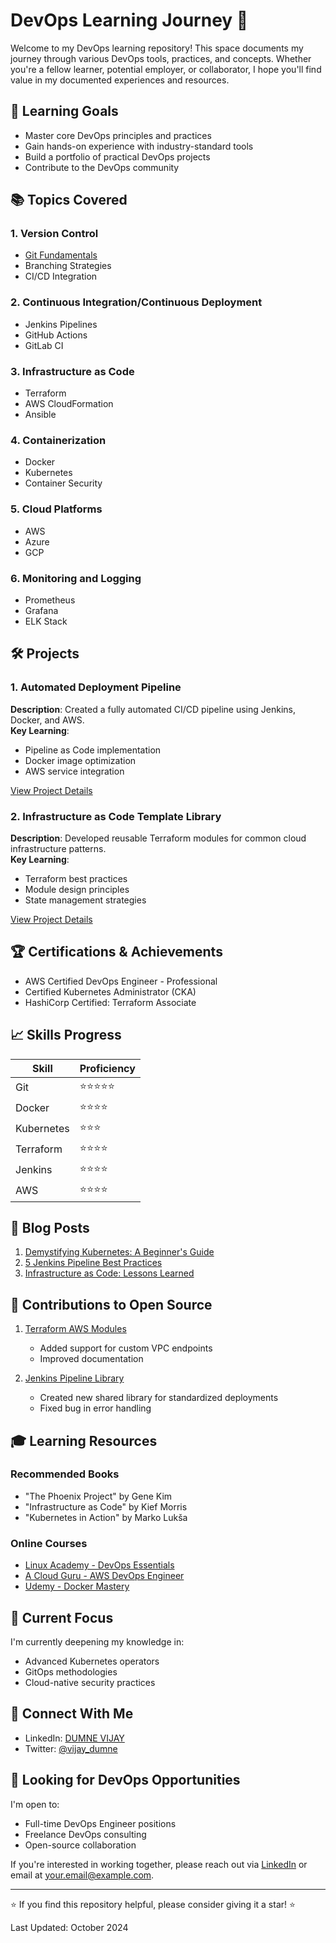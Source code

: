 # DevOps Learning Journey 🚀

Welcome to my DevOps learning repository! This space documents my journey through various DevOps tools, practices, and concepts. Whether you're a fellow learner, potential employer, or collaborator, I hope you'll find value in my documented experiences and resources.

## 🎯 Learning Goals

- Master core DevOps principles and practices
- Gain hands-on experience with industry-standard tools
- Build a portfolio of practical DevOps projects
- Contribute to the DevOps community

## 📚 Topics Covered

### 1. Version Control
- [Git Fundamentals](./git/README.md)
- Branching Strategies
- CI/CD Integration

### 2. Continuous Integration/Continuous Deployment
- Jenkins Pipelines
- GitHub Actions
- GitLab CI

### 3. Infrastructure as Code
- Terraform
- AWS CloudFormation
- Ansible

### 4. Containerization
- Docker
- Kubernetes
- Container Security

### 5. Cloud Platforms
- AWS
- Azure
- GCP

### 6. Monitoring and Logging
- Prometheus
- Grafana
- ELK Stack

## 🛠️ Projects

### 1. Automated Deployment Pipeline
**Description**: Created a fully automated CI/CD pipeline using Jenkins, Docker, and AWS.  
**Key Learning**: 
- Pipeline as Code implementation
- Docker image optimization
- AWS service integration

[View Project Details](./projects/automated-deployment/README.md)

### 2. Infrastructure as Code Template Library
**Description**: Developed reusable Terraform modules for common cloud infrastructure patterns.  
**Key Learning**:
- Terraform best practices
- Module design principles
- State management strategies

[View Project Details](./projects/iac-templates/README.md)

## 🏆 Certifications & Achievements

- AWS Certified DevOps Engineer - Professional
- Certified Kubernetes Administrator (CKA)
- HashiCorp Certified: Terraform Associate

## 📈 Skills Progress

| Skill | Proficiency |
|-------|-------------|
| Git | ⭐⭐⭐⭐⭐ |
| Docker | ⭐⭐⭐⭐ |
| Kubernetes | ⭐⭐⭐ |
| Terraform | ⭐⭐⭐⭐ |
| Jenkins | ⭐⭐⭐⭐ |
| AWS | ⭐⭐⭐⭐ |

## 📝 Blog Posts

1. [Demystifying Kubernetes: A Beginner's Guide](./blog/kubernetes-guide.md)
2. [5 Jenkins Pipeline Best Practices](./blog/jenkins-best-practices.md)
3. [Infrastructure as Code: Lessons Learned](./blog/iac-lessons.md)

## 🤝 Contributions to Open Source

1. [Terraform AWS Modules](https://github.com/username/terraform-aws-modules)
   - Added support for custom VPC endpoints
   - Improved documentation

2. [Jenkins Pipeline Library](https://github.com/username/jenkins-pipeline-library)
   - Created new shared library for standardized deployments
   - Fixed bug in error handling

## 🎓 Learning Resources

### Recommended Books
- "The Phoenix Project" by Gene Kim
- "Infrastructure as Code" by Kief Morris
- "Kubernetes in Action" by Marko Lukša

### Online Courses
- [Linux Academy - DevOps Essentials](https://linuxacademy.com)
- [A Cloud Guru - AWS DevOps Engineer](https://acloudguru.com)
- [Udemy - Docker Mastery](https://udemy.com)

## 🤔 Current Focus

I'm currently deepening my knowledge in:
- Advanced Kubernetes operators
- GitOps methodologies
- Cloud-native security practices

## 🔗 Connect With Me

- LinkedIn: [DUMNE VIJAY](https://linkedin.com/in/dumnevijay)
- Twitter: [@vijay_dumne](https://x.com/vijay_dumne)

## 💼 Looking for DevOps Opportunities

I'm open to:
- Full-time DevOps Engineer positions
- Freelance DevOps consulting
- Open-source collaboration

If you're interested in working together, please reach out via [LinkedIn](https://linkedin.com/in/dumnevijay) or email at your.email@example.com.

---

⭐ If you find this repository helpful, please consider giving it a star! ⭐

Last Updated: October 2024

